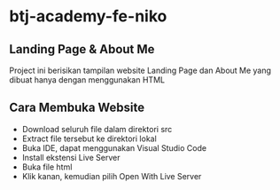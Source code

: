 # btj-academy-fe-niko
## Landing Page & About Me
Project ini berisikan tampilan website Landing Page dan About Me yang dibuat hanya dengan menggunakan HTML

## Cara Membuka Website
- Download seluruh file dalam direktori src
- Extract file tersebut ke direktori lokal
- Buka IDE, dapat menggunakan Visual Studio Code
- Install ekstensi Live Server
- Buka file html
- Klik kanan, kemudian pilih Open With Live Server
